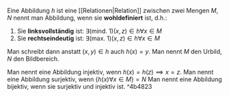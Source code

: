 Eine Abbildung $h$ ist eine [[Relationen|Relation]] zwischen zwei Mengen $M, N$ nennt man Abbildung, wenn sie **wohldefiniert** ist, d.h.:
1. Sie **linksvollständig** ist: $\exists \text{(mind. 1)}(x, z) \in h \forall x \in M$ 
2. Sie **rechtseindeutig** ist: $\exists \text{(max. 1)} (x, z) \in h \forall x \in M$ 

Man schreibt dann anstatt $(x,y) \in h$ auch $h(x) = y$.
Man nennt $M$ den Urbild, $N$ den Bildbereich.

Man nennt eine Abbildung injektiv, wenn $h(x) = h(z) \implies x = z$.
Man nennt eine Abbildung surjektiv, wenn $\{h(x) \forall x \in M\} = N$ 
Man nennt eine Abbildung bijektiv, wenn sie surjektiv und injektiv ist. ^4b4823